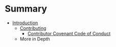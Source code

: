 # Summary

* [Introduction](README.md)
   * [Contributing](contributing.md)
       * [Contributor Covenant Code of Conduct](code_of_conduct.md)
   * More in Depth

